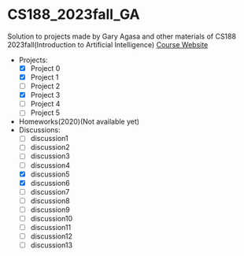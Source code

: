 # CS188_2023fall_GA
Solution to projects made by Gary Agasa and other materials of CS188 2023fall(Introduction to Artificial Intelligence)
[Course Website](https://inst.eecs.berkeley.edu/~cs188/fa23/)
+ Projects:
  + [x] Project 0
  + [x] Project 1
  + [ ] Project 2
  + [x] Project 3
  + [ ] Project 4
  + [ ] Project 5
+ Homeworks(2020)(Not available yet)
+ Discussions:
  + [ ] discussion1
  + [ ] discussion2
  + [ ] discussion3
  + [ ] discussion4
  + [x] discussion5
  + [x] discussion6
  + [ ] discussion7
  + [ ] discussion8
  + [ ] discussion9
  + [ ] discussion10  
  + [ ] discussion11
  + [ ] discussion12 
  + [ ] discussion13
